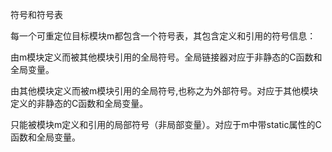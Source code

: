 符号和符号表

每一个可重定位目标模块m都包含一个符号表，其包含定义和引用的符号信息：

由m模块定义而被其他模块引用的全局符号。全局链接器对应于非静态的C函数和全局变量。

由其他模块定义而被m模块引用的全局符号,也称之为外部符号。对应于其他模块定义的非静态的C函数和全局变量。

只能被模块m定义和引用的局部符号（非局部变量）。对应于m中带static属性的C函数和全局变量。
